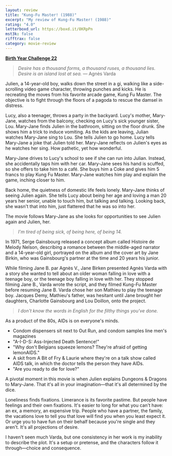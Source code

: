 ```yaml
---
layout: review
title: "Kung-Fu Master! (1988)"
excerpt: "My review of Kung-Fu Master! (1988)"
rating: "4.0"
letterboxd_url: https://boxd.it/8KRpPn
mst3k: false
rifftrax: false
category: movie-review
---
```


<b><a href="https://boxd.it/sWI7Y">Birth Year Challenge 22</a></b>

<blockquote><i>Desire has a thousand forms, a thousand ruses, a thousand lies. Desire is an island lost at sea.</i> — Agnès Varda</blockquote>

Julien, a 14-year-old boy, walks down the street in a gi, walking like a side-scrolling video game character, throwing punches and kicks. He is recreating the moves from his favorite arcade game, Kung Fu Master. The objective is to fight through the floors of a pagoda to rescue the damsel in distress.

Lucy, also a teenager, throws a party in the backyard. Lucy's mother, Mary-Jane, watches from the balcony, checking on Lucy's sick younger sister, Lou. Mary-Jane finds Julien in the bathroom, sitting on the floor drunk. She shows him a trick to induce vomiting. As the kids are leaving, Julian watches Mary-Jane sing to Lou. She tells Julien to go home. Lucy tells Mary-Jane a joke that Julien told her. Mary-Jane reflects on Julien's eyes as he watches her sing. How pathetic, yet how wonderful.

Mary-Jane drives to Lucy's school to see if she can run into Julian. Instead, she accidentally taps him with her car. Mary-Jane sees his hand is scuffed, so she offers to take him to a café. She buys him a Coke and gives him 5 francs to play Kung Fu Master. Mary-Jane watches him play and explain the game, inching closer to him.

Back home, the quietness of domestic life feels lonely. Mary-Jane thinks of seeing Julien again. She tells Lucy about being her age and loving a man 20 years her senior, unable to touch him, but talking and talking. Looking back, she wasn't that into him, just flattered that he was so into her.

The movie follows Mary-Jane as she looks for opportunities to see Julien again and Julien, her.

<blockquote><i>I'm tired of being sick, of being here, of being 14.</i></blockquote>

In 1971, Serge Gainsbourg released a concept album called Histoire de Melody Nelson, describing a romance between the middle-aged narrator and a 14-year-old girl, portrayed on the album and the cover art by Jane Birkin, who was Gainsbourg's partner at the time and 20 years his junior.

While filming Jane B. par Agnès V., Jane Birken presented Agnès Varda with a story she wanted to tell about an older woman falling in love with a teenage boy, or the teenage boy falling in love with her. They stopped filming Jane B., Varda wrote the script, and they filmed Kung-Fu Master before resuming Jane B. Varda chose her son Mathieu to play the teenage boy. Jacques Demy, Mathieu's father, was hesitant until Jane brought her daughters, Charlotte Gainsbourg and Lou Doillon, onto the project.

<blockquote><i>I don't know the words in English for the filthy things you've done.</i></blockquote>

As a product of the 80s, AIDs is on everyone's minds.

- Condom dispensers sit next to Out Run, and condom samples line men's magazines
- "A-I-D-S: Ass-Injected Death Sentence!"
- "Why don't Belgians squeeze lemons? They're afraid of getting lemonAIDS."
- A skit from A Bit of Fry & Laurie where they're on a talk show called AIDS talk, in which the doctor tells the person they have AIDs.
- "Are you ready to die for love?"

A pivotal moment in this movie is when Julien explains Dungeons & Dragons to Mary-Jane. That it's all in your imagination—that it's all determined by the dice.

Loneliness finds fixations. Limerance is its favorite pastime. But people have feelings and their own fixations. It's easier to long for what you can't have: an ex, a memory, an expensive trip. People who have a partner, the family, the vacations love to tell you that love will find you when you least expect it. Or urge you to have fun on their behalf because you're single and they aren't. It's all projections of desire.

I haven't seen much Varda, but one consistency in her work is my inability to describe the plot. It's a setup or pretense, and the characters follow it through—choice and consequence.
